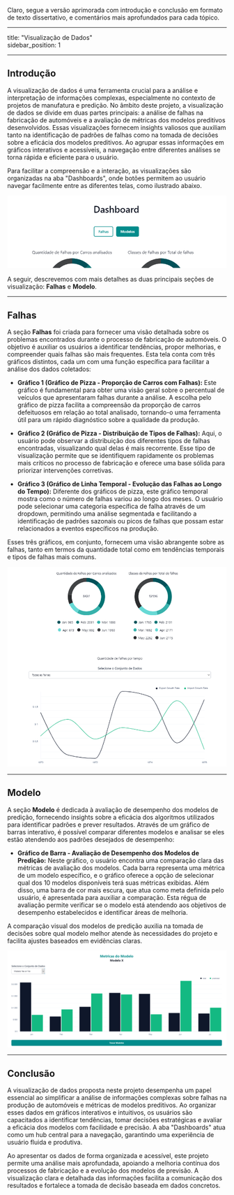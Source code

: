 Claro, segue a versão aprimorada com introdução e conclusão em formato de texto dissertativo, e comentários mais aprofundados para cada tópico.

---

title: "Visualização de Dados"  
sidebar_position: 1

---

## Introdução

A visualização de dados é uma ferramenta crucial para a análise e interpretação de informações complexas, especialmente no contexto de projetos de manufatura e predição. No âmbito deste projeto, a visualização de dados se divide em duas partes principais: a análise de falhas na fabricação de automóveis e a avaliação de métricas dos modelos preditivos desenvolvidos. Essas visualizações fornecem insights valiosos que auxiliam tanto na identificação de padrões de falhas como na tomada de decisões sobre a eficácia dos modelos preditivos. Ao agrupar essas informações em gráficos interativos e acessíveis, a navegação entre diferentes análises se torna rápida e eficiente para o usuário.

Para facilitar a compreensão e a interação, as visualizações são organizadas na aba "Dashboards", onde botões permitem ao usuário navegar facilmente entre as diferentes telas, como ilustrado abaixo.

![Previsão Diária](../../static/img/DockVisualizacao/select.png)

A seguir, descrevemos com mais detalhes as duas principais seções de visualização: **Falhas** e **Modelo**.

---

## Falhas

A seção **Falhas** foi criada para fornecer uma visão detalhada sobre os problemas encontrados durante o processo de fabricação de automóveis. O objetivo é auxiliar os usuários a identificar tendências, propor melhorias, e compreender quais falhas são mais frequentes. Esta tela conta com três gráficos distintos, cada um com uma função específica para facilitar a análise dos dados coletados:

- **Gráfico 1 (Gráfico de Pizza - Proporção de Carros com Falhas):** Este gráfico é fundamental para obter uma visão geral sobre o percentual de veículos que apresentaram falhas durante a análise. A escolha pelo gráfico de pizza facilita a compreensão da proporção de carros defeituosos em relação ao total analisado, tornando-o uma ferramenta útil para um rápido diagnóstico sobre a qualidade da produção.

- **Gráfico 2 (Gráfico de Pizza - Distribuição de Tipos de Falhas):** Aqui, o usuário pode observar a distribuição dos diferentes tipos de falhas encontradas, visualizando qual delas é mais recorrente. Esse tipo de visualização permite que se identifiquem rapidamente os problemas mais críticos no processo de fabricação e oferece uma base sólida para priorizar intervenções corretivas.

- **Gráfico 3 (Gráfico de Linha Temporal - Evolução das Falhas ao Longo do Tempo):** Diferente dos gráficos de pizza, este gráfico temporal mostra como o número de falhas variou ao longo dos meses. O usuário pode selecionar uma categoria específica de falha através de um dropdown, permitindo uma análise segmentada e facilitando a identificação de padrões sazonais ou picos de falhas que possam estar relacionados a eventos específicos na produção.

Esses três gráficos, em conjunto, fornecem uma visão abrangente sobre as falhas, tanto em termos da quantidade total como em tendências temporais e tipos de falhas mais comuns.

![Falhas](../../static/img/DockVisualizacao/Falhas.png)

---

## Modelo

A seção **Modelo** é dedicada à avaliação de desempenho dos modelos de predição, fornecendo insights sobre a eficácia dos algoritmos utilizados para identificar padrões e prever resultados. Através de um gráfico de barras interativo, é possível comparar diferentes modelos e analisar se eles estão atendendo aos padrões desejados de desempenho:

- **Gráfico de Barra - Avaliação de Desempenho dos Modelos de Predição:** Neste gráfico, o usuário encontra uma comparação clara das métricas de avaliação dos modelos. Cada barra representa uma métrica de um modelo específico, e o gráfico oferece a opção de selecionar qual dos 10 modelos disponíveis terá suas métricas exibidas. Além disso, uma barra de cor mais escura, que atua como meta definida pelo usuário, é apresentada para auxiliar a comparação. Esta régua de avaliação permite verificar se o modelo está atendendo aos objetivos de desempenho estabelecidos e identificar áreas de melhoria.

A comparação visual dos modelos de predição auxilia na tomada de decisões sobre qual modelo melhor atende às necessidades do projeto e facilita ajustes baseados em evidências claras.

![Métricas](../../static/img/DockVisualizacao/metricas.png)

---

## Conclusão

A visualização de dados proposta neste projeto desempenha um papel essencial ao simplificar a análise de informações complexas sobre falhas na produção de automóveis e métricas de modelos preditivos. Ao organizar esses dados em gráficos interativos e intuitivos, os usuários são capacitados a identificar tendências, tomar decisões estratégicas e avaliar a eficácia dos modelos com facilidade e precisão. A aba "Dashboards" atua como um hub central para a navegação, garantindo uma experiência de usuário fluida e produtiva.

Ao apresentar os dados de forma organizada e acessível, este projeto permite uma análise mais aprofundada, apoiando a melhoria contínua dos processos de fabricação e a evolução dos modelos de previsão. A visualização clara e detalhada das informações facilita a comunicação dos resultados e fortalece a tomada de decisão baseada em dados concretos.